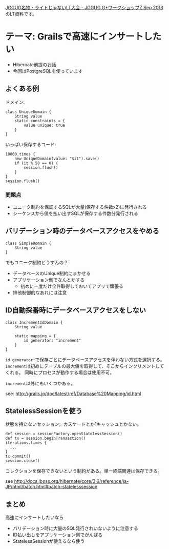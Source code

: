 [JGGUG名物・ライトじゃないLT大会 - JGGUG G*ワークショップZ Sep 2013](http://jggug.doorkeeper.jp/events/5745)のLT資料です。

# テーマ: Grailsで高速にインサートしたい

* Hibernate前提のお話
* 今回はPostgreSQLを使っています

## よくある例

ドメイン:
```
class UniqueDomain {
    String value
    static constraints = {
        value unique: true
    }
}
```

いっぱい保存するコード:

```
10000.times {
    new UniqueDomain(value: "$it").save()
    if (it % 50 == 0) {
        session.flush()
    }
}
session.flush()
```

### 問題点

* ユニーク制約を保証するSQLが大量(保存する件数x2)に発行される
* シーケンスから値を払い出すSQLが保存する件数分発行される

## バリデーション時のデータベースアクセスをやめる

```
class SimpleDomain {
    String value
}
```

でもユニーク制約どうすんの？

* データベースのUnique制約にまかせる
* アプリケーション側でなんとかする
    * 初めに一度だけ全件取得しておいてアプリで頑張る
* 排他制御的なあれには注意

## ID自動採番時にデータベースアクセスをしない

```
class IncrementIdDomain {
    String value

    static mapping = {
        id generator: "increment"
    }
}
```

`id generator:`で保存ごとにデータベースアクセスを伴わない方式を選択する。
`increment`は初めにテーブルの最大値を取得して、そこからインクリメントしてくれる。
同時にプロセスが動作する場合は使用不可。

`increment`以外にもいくつかある。

see: <http://grails.jp/doc/latest/ref/Database%20Mapping/id.html>

## StatelessSessionを使う

状態を持たないセッション。カスケードとか1キャッシュとかない。

```
def session = sessionFactory.openStatelessSession()
def tx = session.beginTransaction()
iterations.times {
  ...
}
tx.commit()
session.close()
```

コレクションを保存できないという制約がある。単一終端関連は保存できる。

see <http://docs.jboss.org/hibernate/core/3.6/reference/ja-JP/html/batch.html#batch-statelesssession>

## まとめ

高速にインサートしたいなら

* バリデーション時に大量のSQL発行されいないように注意する
* ID払い出しをアプリケーション側でがんばる
* StatelessSessionが使えるなら使う

